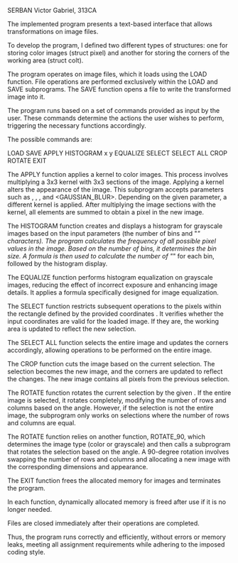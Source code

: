 SERBAN Victor Gabriel, 313CA

The implemented program presents a text-based interface that allows transformations on image files.

To develop the program, I defined two different types of structures: one for storing color images (struct pixel) and another for storing the corners of the working area (struct colt).

The program operates on image files, which it loads using the LOAD function. File operations are performed exclusively within the LOAD and SAVE subprograms. The SAVE function opens a file to write the transformed image into it.

The program runs based on a set of commands provided as input by the user. These commands determine the actions the user wishes to perform, triggering the necessary functions accordingly.

The possible commands are:

LOAD <filename>
SAVE <filename>
APPLY <parameter>
HISTOGRAM x y
EQUALIZE
SELECT <x1> <y1> <x2> <y2>
SELECT ALL
CROP
ROTATE <angle>
EXIT

The APPLY function applies a kernel to color images. This process involves multiplying a 3x3 kernel with 3x3 sections of the image. Applying a kernel alters the appearance of the image. This subprogram accepts parameters such as <EDGE>, <SHARPEN>, <BLUR>, and <GAUSSIAN_BLUR>. Depending on the given parameter, a different kernel is applied. After multiplying the image sections with the kernel, all elements are summed to obtain a pixel in the new image.

The HISTOGRAM function creates and displays a histogram for grayscale images based on the input parameters (the number of bins and "*" characters). The program calculates the frequency of all possible pixel values in the image. Based on the number of bins, it determines the bin size. A formula is then used to calculate the number of "*" for each bin, followed by the histogram display.

The EQUALIZE function performs histogram equalization on grayscale images, reducing the effect of incorrect exposure and enhancing image details. It applies a formula specifically designed for image equalization.

The SELECT function restricts subsequent operations to the pixels within the rectangle defined by the provided coordinates <x1> <y1> <x2> <y2>. It verifies whether the input coordinates are valid for the loaded image. If they are, the working area is updated to reflect the new selection.

The SELECT ALL function selects the entire image and updates the corners accordingly, allowing operations to be performed on the entire image.

The CROP function cuts the image based on the current selection. The selection becomes the new image, and the corners are updated to reflect the changes. The new image contains all pixels from the previous selection.

The ROTATE function rotates the current selection by the given <angle>. If the entire image is selected, it rotates completely, modifying the number of rows and columns based on the angle. However, if the selection is not the entire image, the subprogram only works on selections where the number of rows and columns are equal.

The ROTATE function relies on another function, ROTATE_90, which determines the image type (color or grayscale) and then calls a subprogram that rotates the selection based on the angle. A 90-degree rotation involves swapping the number of rows and columns and allocating a new image with the corresponding dimensions and appearance.

The EXIT function frees the allocated memory for images and terminates the program.

In each function, dynamically allocated memory is freed after use if it is no longer needed.

Files are closed immediately after their operations are completed.

Thus, the program runs correctly and efficiently, without errors or memory leaks, meeting all assignment requirements while adhering to the imposed coding style.







